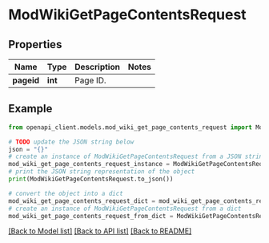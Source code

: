# ModWikiGetPageContentsRequest


## Properties

Name | Type | Description | Notes
------------ | ------------- | ------------- | -------------
**pageid** | **int** | Page ID. | 

## Example

```python
from openapi_client.models.mod_wiki_get_page_contents_request import ModWikiGetPageContentsRequest

# TODO update the JSON string below
json = "{}"
# create an instance of ModWikiGetPageContentsRequest from a JSON string
mod_wiki_get_page_contents_request_instance = ModWikiGetPageContentsRequest.from_json(json)
# print the JSON string representation of the object
print(ModWikiGetPageContentsRequest.to_json())

# convert the object into a dict
mod_wiki_get_page_contents_request_dict = mod_wiki_get_page_contents_request_instance.to_dict()
# create an instance of ModWikiGetPageContentsRequest from a dict
mod_wiki_get_page_contents_request_from_dict = ModWikiGetPageContentsRequest.from_dict(mod_wiki_get_page_contents_request_dict)
```
[[Back to Model list]](../README.md#documentation-for-models) [[Back to API list]](../README.md#documentation-for-api-endpoints) [[Back to README]](../README.md)


